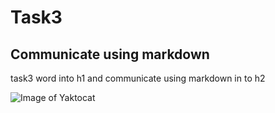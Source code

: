 # Task3
## Communicate using markdown
task3 word into h1 and communicate using markdown in to h2

![Image of Yaktocat](https://octodex.github.com/images/yaktocat.png)
